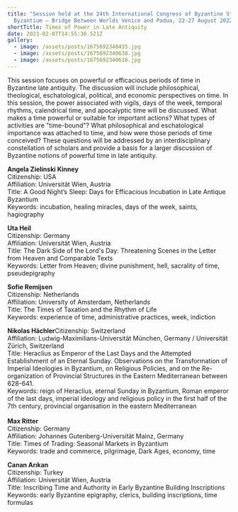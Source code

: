 ```yaml
---
title: "Session held at the 24th International Congress of Byzantine Studies
  Byzantium – Bridge Between Worlds Venice and Padua, 22-27 August 2022 "
shortTitle: Times of Power in Late Antiquity
date: 2023-02-07T14:55:30.521Z
gallery:
  - image: /assets/posts/1675692340435.jpg
  - image: /assets/posts/1675692340638.jpg
  - image: /assets/posts/1675692340616.jpg
---
```

This session focuses on powerful or efficacious periods of time in Byzantine late antiquity. The discussion will include philosophical, theological, eschatological, political, and economic perspectives on time. In this session, the power associated with vigils, days of the week, temporal rhythms, calendrical time, and apocalyptic time will be discussed. What makes a time powerful or suitable for important actions? What types of activities are "time-bound"? What philosophical and eschatological importance was attached to time, and how were those periods of time conceived? These questions will be addressed by an interdisciplinary constellation of scholars and provide a basis for a larger discussion of Byzantine notions of powerful time in late antiquity.

**Angela Zielinski Kinney**\
Citizenship: USA\
Affiliation: Universität Wien, Austria\
Title: A Good Night’s Sleep: Days for Efficacious Incubation in Late Antique Byzantium\
Keywords: incubation, healing miracles, days of the week, saints, hagiography

**Uta Heil**\
Citizenship: Germany\
Affiliation: Universität Wien, Austria\
Title: The Dark Side of the Lord's Day: Threatening Scenes in the Letter from Heaven and Comparable Texts\
Keywords: Letter from Heaven; divine punishment, hell, sacrality of time, pseudepigraphy

**Sofie Remijsen**\
Citizenship: Netherlands\
Affiliation: University of Amsterdam, Netherlands\
Title: The Times of Taxation and the Rhythm of Life\
Keywords: experience of time, administrative practices, week, indiction

**Nikolas Hächler**Citizenship: Switzerland\
Affiliation: Ludwig-Maximilians-Universität München, Germany / Universität Zürich, Switzerland\
Title: Heraclius as Emperor of the Last Days and the Attempted Establishment of an Eternal Sunday. Observations on the Transformation of Imperial Ideologies in Byzantium, on Religious Policies, and on the Re-organization of Provincial Structures in the Eastern Mediterranean between 628-641.\
Keywords: reign of Heraclius, eternal Sunday in Byzantium, Roman emperor of the last days, imperial ideology and religious policy in the first half of the 7th century, provincial organisation in the eastern Mediterranean\
\
**Max Ritter**\
Citizenship: Germany\
Affiliation: Johannes Gutenberg-Universität Mainz, Germany\
Title: Times of Trading: Seasonal Markets in Byzantium\
Keywords: trade and commerce, pilgrimage, Dark Ages, economy, time

**Canan Arıkan**\
Citizenship: Turkey\
Affiliation: Universität Wien, Austria\
Title: Inscribing Time and Authority in Early Byzantine Building Inscriptions\
Keywords: early Byzantine epigraphy, clerics, building inscriptions, time formulas
